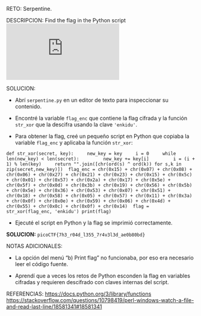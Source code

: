 RETO:
Serpentine.

DESCRIPCION:
Find the flag in the Python script![Download Python script](https://artifacts.picoctf.net/c/35/serpentine.py)

SOLUCION:
- Abrí `serpentine.py` en un editor de texto para inspeccionar su contenido.

- Encontré la variable `flag_enc` que contiene la flag cifrada y la función `str_xor` que la descifra usando la clave `'enkidu'`.

- Para obtener la flag, creé un pequeño script en Python que copiaba la variable `flag_enc` y aplicaba la función `str_xor`:


`def str_xor(secret, key):     new_key = key     i = 0     while len(new_key) < len(secret):         new_key += key[i]         i = (i + 1) % len(key)     return "".join([chr(ord(s) ^ ord(k)) for s,k in zip(secret,new_key)])  flag_enc = chr(0x15) + chr(0x07) + chr(0x08) + chr(0x06) + chr(0x27) + chr(0x21) + chr(0x23) + chr(0x15) + chr(0x5c) + chr(0x01) + chr(0x57) + chr(0x2a) + chr(0x17) + chr(0x5e) + chr(0x5f) + chr(0x0d) + chr(0x3b) + chr(0x19) + chr(0x56) + chr(0x5b) + chr(0x5e) + chr(0x36) + chr(0x53) + chr(0x07) + chr(0x51) + chr(0x18) + chr(0x58) + chr(0x05) + chr(0x57) + chr(0x11) + chr(0x3a) + chr(0x0f) + chr(0x0e) + chr(0x59) + chr(0x06) + chr(0x4d) + chr(0x55) + chr(0x0c) + chr(0x0f) + chr(0x14)  flag = str_xor(flag_enc, 'enkidu') print(flag)`

- Ejecuté el script en Python y la flag se imprimió correctamente.

 **SOLUCION:** `picoCTF{7h3_r04d_l355_7r4v3l3d_ae0b80bd}` 

NOTAS ADICIONALES:
- La opción del menú “b) Print flag” no funcionaba, por eso era necesario leer el código fuente.

- Aprendí que a veces los retos de Python esconden la flag en variables cifradas y requieren descifrado con claves internas del script.

REFERENCIAS:
https://docs.python.org/3/library/functions
https://stackoverflow.com/questions/10798419/perl-windows-watch-a-file-and-read-last-line/18581341#18581341